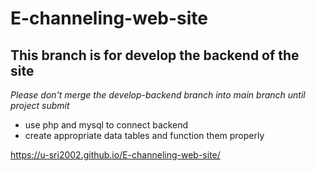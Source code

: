# E-channeling-web-site

## This branch is for develop the backend of the site
*Please don't merge the develop-backend branch into main branch until project submit*
- use php and mysql to connect backend
- create appropriate data tables and function them properly



https://u-sri2002.github.io/E-channeling-web-site/
